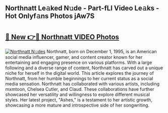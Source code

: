 ## Northnatt Le𝚊ked N𝚞de - Part-fLI Video Le𝚊ks - Hot Onlyf𝚊ns Photos jAw7S

# <h2><a href="http://ac2082.deff.icu/?id=Northnatt">🔗 New 👉🔴 Northnatt VIDEO Photos</a></h2>

[![Northnatt N𝚞des](https://i.imgur.com/rIISA9y.gif)](http://ac2082.deff.icu/?id=Northnatt)
Northnatt, born on December 1, 1995, is an American social media influencer, gamer, and content creator known for her entertaining and engaging presence on various platforms. With a large following and a diverse range of content, Northnatt has carved out a unique niche for herself in the digital world. This article explores the journey of Northnatt, from her humble beginnings to her current status as a social media sensation. Northnatt has collaborated with various artists, including mxmtoon, Chelsea Cutler, and Claud. These collaborations have further showcased her versatility and willingness to explore different musical styles. Her latest project, "Ashes," is a testament to her artistic growth, showcasing a more mature and introspective side of her songwriting.
